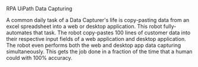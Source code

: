 RPA UiPath Data Capturing

A common daily task of a Data Capturer's life is copy-pasting data from an excel spreadsheet into a web or desktop application. This robot fully-automates that task. The robot copy-pastes 100 lines of customer data into their respective input fields of a web application and desktop application. The robot even performs both the web and desktop app data capturing simultaneously. This gets the job done in a fraction of the time that a human could with 100% accuracy.
